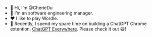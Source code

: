 - 👋 Hi, I’m @CherieDu
- 👀 I’m an software engineering manager.
- ♥️ I like to play Wordle. 
- 🌱 Recently, I spend my spare time on building a ChatGPT Chrome extention, [ChatGPT Everywhere](https://chrome.google.com/webstore/detail/chatgpt-everywhere/nmgefgmcfjojfppkjgbmcdlinabfdalp). Please check it out 😄! 

<!---
CherieDu/CherieDu is a ✨ special ✨ repository because its `README.md` (this file) appears on your GitHub profile.
You can click the Preview link to take a look at your changes.
--->
